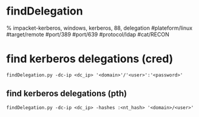 # findDelegation

% impacket-kerberos, windows, kerberos, 88, delegation
#plateform/linux #target/remote #port/389 #port/639 #protocol/ldap #cat/RECON 

# find kerberos delegations (cred)
```
findDelegation.py -dc-ip <dc_ip> '<domain>'/'<user>':'<password>'
```

## find kerberos delegations (pth)
```
findDelegation.py -dc-ip <dc_ip> -hashes :<nt_hash> '<domain>/<user>'
```

